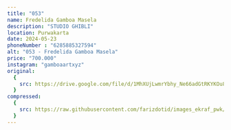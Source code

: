 ```yaml
---
title: "053"
name: Fredelida Gamboa Masela
description: "STUDIO GHIBLI"
location: Purwakarta
date: 2024-05-23
phoneNumber : "6285885327594"
alt: "053 - Fredelida Gamboa Masela"
price: "700.000"
instagram: "gamboaartxyz"
original:
  {
    src: https://drive.google.com/file/d/1MhXUjLwmrYbhy_Ne66adGtRKYKOu8GHG/view?usp=sharing,
  }
compressed:
  {
    src: https://raw.githubusercontent.com/farizdotid/images_ekraf_pwk/main/purwarupa/compressed/053_Fredelida.jpg,
  }
---
```

